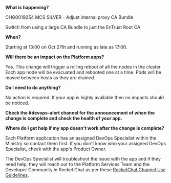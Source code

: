 
**What is happening?**

CHG0019254 MCS SILVER - Adjust internal proxy CA Bundle

Switch from using a large CA Bundle to just the EnTrust Root CA

**When?**

Starting at 13:00 on Oct 27th and running as late as 17:00.

**Will there be an impact on the Platform apps?**

Yes. This change will trigger a rolling reboot of all the nodes in the cluster. Each app node will be evacuated and rebooted one at a time. Pods will be moved between hosts as they are drained.

**Do I need to do anything?**

No action is required. If your app is highly available then no impacts should be noticed.

**Check the #devops-alert channel for the announcement of when the change is complete and check the health of your app.**

**Where do I get help if my app doesn't work after the change is complete?**

Each Platform application has an assigned DevOps Specialist within the Ministry so contact them first. If you don't know who your assigned DevOps Specialist, check with the app's Product Owner.

The DevOps Specialist will troubleshoot the issue with the app and if they need help, they will reach out to the Platform Services Team and the Developer Community in Rocket.Chat as per these [RocketChat Channel Use Guidelines](
https://developer.gov.bc.ca/Getting-human-support-for-issues-not-covered-by-devops-requests).
